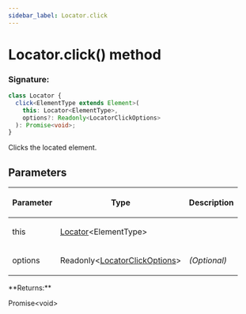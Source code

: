 ```yaml
---
sidebar_label: Locator.click
---
```


# Locator.click() method

### Signature:

```typescript
class Locator {
  click<ElementType extends Element>(
    this: Locator<ElementType>,
    options?: Readonly<LocatorClickOptions>
  ): Promise<void>;
}
```

Clicks the located element.

## Parameters

<table><thead><tr><th>

Parameter

</th><th>

Type

</th><th>

Description

</th></tr></thead>
<tbody><tr><td>

this

</td><td>

[Locator](./puppeteer.locator.md)&lt;ElementType&gt;

</td><td>

</td></tr>
<tr><td>

options

</td><td>

Readonly&lt;[LocatorClickOptions](./puppeteer.locatorclickoptions.md)&gt;

</td><td>

_(Optional)_

</td></tr>
</tbody></table>
**Returns:**

Promise&lt;void&gt;
